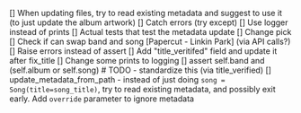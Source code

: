 
[] When updating files, try to read existing metadata and suggest to use it (to just update the album artwork)
[] Catch errors (try except)
[] Use logger instead of prints
[] Actual tests that test the metadata update
[] Change pick
[] Check if can swap band and song [Papercut - Linkin Park] (via API calls?)
[] Raise errors instead of assert
[] Add "title_veritifed" field and update it after fix_title
[] Change some prints to logging
[] assert self.band and (self.album or self.song)  # TODO - standardize this (via title_verified)
[] update_metadata_from_path - instead of just doing `song = Song(title=song_title)`, try to read existing metadata, and possibly exit early. Add `override` parameter to ignore metadata
 
